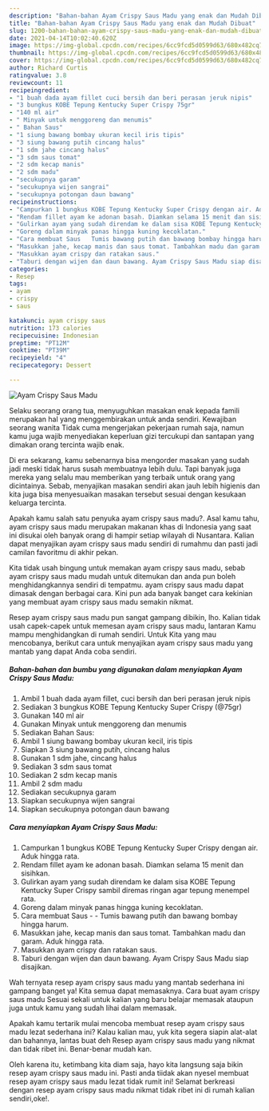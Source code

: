 ```yaml
---
description: "Bahan-bahan Ayam Crispy Saus Madu yang enak dan Mudah Dibuat"
title: "Bahan-bahan Ayam Crispy Saus Madu yang enak dan Mudah Dibuat"
slug: 1200-bahan-bahan-ayam-crispy-saus-madu-yang-enak-dan-mudah-dibuat
date: 2021-04-14T10:02:40.620Z
image: https://img-global.cpcdn.com/recipes/6cc9fcd5d0599d63/680x482cq70/ayam-crispy-saus-madu-foto-resep-utama.jpg
thumbnail: https://img-global.cpcdn.com/recipes/6cc9fcd5d0599d63/680x482cq70/ayam-crispy-saus-madu-foto-resep-utama.jpg
cover: https://img-global.cpcdn.com/recipes/6cc9fcd5d0599d63/680x482cq70/ayam-crispy-saus-madu-foto-resep-utama.jpg
author: Richard Curtis
ratingvalue: 3.8
reviewcount: 11
recipeingredient:
- "1 buah dada ayam fillet cuci bersih dan beri perasan jeruk nipis"
- "3 bungkus KOBE Tepung Kentucky Super Crispy 75gr"
- "140 ml air"
- " Minyak untuk menggoreng dan menumis"
- " Bahan Saus"
- "1 siung bawang bombay ukuran kecil iris tipis"
- "3 siung bawang putih cincang halus"
- "1 sdm jahe cincang halus"
- "3 sdm saus tomat"
- "2 sdm kecap manis"
- "2 sdm madu"
- "secukupnya garam"
- "secukupnya wijen sangrai"
- "secukupnya potongan daun bawang"
recipeinstructions:
- "Campurkan 1 bungkus KOBE Tepung Kentucky Super Crispy dengan air. Aduk hingga rata."
- "Rendam fillet ayam ke adonan basah. Diamkan selama 15 menit dan sisihkan."
- "Gulirkan ayam yang sudah direndam ke dalam sisa KOBE Tepung Kentucky Super Crispy sambil diremas ringan agar tepung menempel rata."
- "Goreng dalam minyak panas hingga kuning kecoklatan."
- "Cara membuat Saus   Tumis bawang putih dan bawang bombay hingga harum."
- "Masukkan jahe, kecap manis dan saus tomat. Tambahkan madu dan garam. Aduk hingga rata."
- "Masukkan ayam crispy dan ratakan saus."
- "Taburi dengan wijen dan daun bawang. Ayam Crispy Saus Madu siap disajikan."
categories:
- Resep
tags:
- ayam
- crispy
- saus

katakunci: ayam crispy saus 
nutrition: 173 calories
recipecuisine: Indonesian
preptime: "PT12M"
cooktime: "PT39M"
recipeyield: "4"
recipecategory: Dessert

---
```



![Ayam Crispy Saus Madu](https://img-global.cpcdn.com/recipes/6cc9fcd5d0599d63/680x482cq70/ayam-crispy-saus-madu-foto-resep-utama.jpg)

Selaku seorang orang tua, menyuguhkan masakan enak kepada famili merupakan hal yang menggembirakan untuk anda sendiri. Kewajiban seorang  wanita Tidak cuma mengerjakan pekerjaan rumah saja, namun kamu juga wajib menyediakan keperluan gizi tercukupi dan santapan yang dimakan orang tercinta wajib enak.

Di era  sekarang, kamu sebenarnya bisa mengorder masakan yang sudah jadi meski tidak harus susah membuatnya lebih dulu. Tapi banyak juga mereka yang selalu mau memberikan yang terbaik untuk orang yang dicintainya. Sebab, menyajikan masakan sendiri akan jauh lebih higienis dan kita juga bisa menyesuaikan masakan tersebut sesuai dengan kesukaan keluarga tercinta. 



Apakah kamu salah satu penyuka ayam crispy saus madu?. Asal kamu tahu, ayam crispy saus madu merupakan makanan khas di Indonesia yang saat ini disukai oleh banyak orang di hampir setiap wilayah di Nusantara. Kalian dapat menyajikan ayam crispy saus madu sendiri di rumahmu dan pasti jadi camilan favoritmu di akhir pekan.

Kita tidak usah bingung untuk memakan ayam crispy saus madu, sebab ayam crispy saus madu mudah untuk ditemukan dan anda pun boleh menghidangkannya sendiri di tempatmu. ayam crispy saus madu dapat dimasak dengan berbagai cara. Kini pun ada banyak banget cara kekinian yang membuat ayam crispy saus madu semakin nikmat.

Resep ayam crispy saus madu pun sangat gampang dibikin, lho. Kalian tidak usah capek-capek untuk memesan ayam crispy saus madu, lantaran Kamu mampu menghidangkan di rumah sendiri. Untuk Kita yang mau mencobanya, berikut cara untuk menyajikan ayam crispy saus madu yang mantab yang dapat Anda coba sendiri.

<!--inarticleads1-->

##### Bahan-bahan dan bumbu yang digunakan dalam menyiapkan Ayam Crispy Saus Madu:

1. Ambil 1 buah dada ayam fillet, cuci bersih dan beri perasan jeruk nipis
1. Sediakan 3 bungkus KOBE Tepung Kentucky Super Crispy (@75gr)
1. Gunakan 140 ml air
1. Gunakan  Minyak untuk menggoreng dan menumis
1. Sediakan  Bahan Saus:
1. Ambil 1 siung bawang bombay ukuran kecil, iris tipis
1. Siapkan 3 siung bawang putih, cincang halus
1. Gunakan 1 sdm jahe, cincang halus
1. Sediakan 3 sdm saus tomat
1. Sediakan 2 sdm kecap manis
1. Ambil 2 sdm madu
1. Sediakan secukupnya garam
1. Siapkan secukupnya wijen sangrai
1. Siapkan secukupnya potongan daun bawang




<!--inarticleads2-->

##### Cara menyiapkan Ayam Crispy Saus Madu:

1. Campurkan 1 bungkus KOBE Tepung Kentucky Super Crispy dengan air. Aduk hingga rata.
1. Rendam fillet ayam ke adonan basah. Diamkan selama 15 menit dan sisihkan.
1. Gulirkan ayam yang sudah direndam ke dalam sisa KOBE Tepung Kentucky Super Crispy sambil diremas ringan agar tepung menempel rata.
1. Goreng dalam minyak panas hingga kuning kecoklatan.
1. Cara membuat Saus -  -  Tumis bawang putih dan bawang bombay hingga harum.
1. Masukkan jahe, kecap manis dan saus tomat. Tambahkan madu dan garam. Aduk hingga rata.
1. Masukkan ayam crispy dan ratakan saus.
1. Taburi dengan wijen dan daun bawang. Ayam Crispy Saus Madu siap disajikan.




Wah ternyata resep ayam crispy saus madu yang mantab sederhana ini gampang banget ya! Kita semua dapat memasaknya. Cara buat ayam crispy saus madu Sesuai sekali untuk kalian yang baru belajar memasak ataupun juga untuk kamu yang sudah lihai dalam memasak.

Apakah kamu tertarik mulai mencoba membuat resep ayam crispy saus madu lezat sederhana ini? Kalau kalian mau, yuk kita segera siapin alat-alat dan bahannya, lantas buat deh Resep ayam crispy saus madu yang nikmat dan tidak ribet ini. Benar-benar mudah kan. 

Oleh karena itu, ketimbang kita diam saja, hayo kita langsung saja bikin resep ayam crispy saus madu ini. Pasti anda tiidak akan nyesel membuat resep ayam crispy saus madu lezat tidak rumit ini! Selamat berkreasi dengan resep ayam crispy saus madu nikmat tidak ribet ini di rumah kalian sendiri,oke!.

